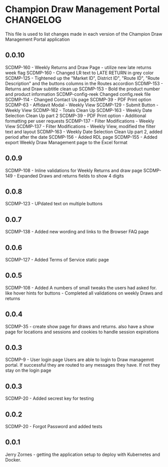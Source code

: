 Champion Draw Management Portal CHANGELOG
==============================
This file is used to list changes made in each version of the Champion Draw Management Portal application

0.0.10
------
SCDMP-160 - Weekly Returns and Draw Page - utilize new late returns week flag
SCDMP-160 - Changed LR text to LATE RETURN in grey color
SCDMP-125 - Tightened up the "Market ID", District ID", "Route ID", "Route Description" and the buttons columns in the Routes accordion
SCDMP-153 - Returns and Draw subtitle clean up
SCDMP-153 - Bold the product number and product information
SCDMP-config-reek Changed config.reek file
SCDMP-114 - Changed Contact Us page
SCDMP-39 - PDF Print option
SCDMP-63  - Affidavit Modal - Weekly View
SCDMP-129 - Submit Button - Weekly View
SCDMP-162 - Totals Clean Up
SCDMP-163 - Weekly Date Selection Clean Up part 2
SCDMP-39 - PDF Print option - Additional formatting per user requests
SCDMP-137 - Filter Modifications - Weekly View
SCDMP-137 - Filter Modifications - Weekly View, modified the filter text and layout
SCDMP-163 - Weekly Date Selection Clean Up part 2, added period after the date
SCDMP-156 - Added RDL page
SCDMP-155 - Added export Weekly Draw Management page to the Excel format

0.0.9
-----
SCDMP-108 - Inline validations for Weekly Returns and draw page
SCDMP-149 - Expanded Draws and returns fields to show 4 digits


0.0.8
-----
SCDMP-123 - UPdated text on multiple buttons


0.0.7
-----
SCDMP-138 - Added new wording and links to the Browser FAQ page

0.0.6
-----
SCDMP-127 - Added Terms of Service static page

0.0.5
-----
SCDMP-108 - Added A numbers of small tweaks the users had asked for. like hover hints for buttons
          - Completed all validations on weekly Draws and returns

0.0.4
-----
SCDMP-35 - create show page for draws and returns. also have a show page for locations and sessions
  and cookies to handle session expirations

0.0.3
-----
SCDMP-9 - User login page Users are able to login to Draw managemnt portal. If
  successful they are routed to any messages they have. If not they stay on the
  login page

0.0.3
-----
SCDMP-20 - Added secrest key for testing

0.0.2
-----
SCDMP-20 - Forgot Password and added tests

0.0.1
-----
Jerry Zornes - getting the application setup to deploy with Kubernetes and Docker.
